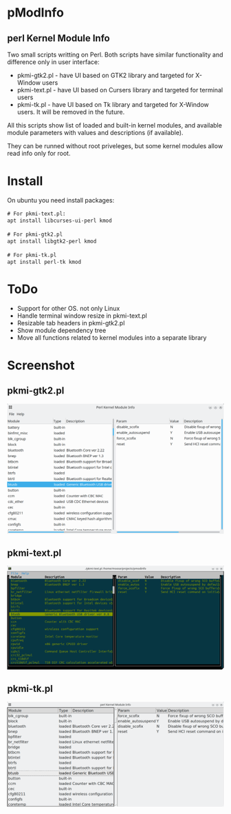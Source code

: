 # pModInfo
## perl Kernel Module Info

Two small scripts writting on Perl. Both scripts have similar functionality and
difference only in user interface:

* pkmi-gtk2.pl - have UI based on GTK2 library and targeted for X-Window users
* pkmi-text.pl - have UI based on Cursers library and targeted for terminal users
* pkmi-tk.pl - have UI based on Tk library and targeted for X-Window users. It will be removed in the future.

All this scripts show list of loaded and built-in kernel modules, and available module
parameters with values and descriptions (if available).

They can be runned without root priveleges, but some kernel modules allow read
info only for root.

# Install
On ubuntu you need install packages:

```
# For pkmi-text.pl:
apt install libcurses-ui-perl kmod

# For pkmi-gtk2.pl
apt install libgtk2-perl kmod

# For pkmi-tk.pl
apt install perl-tk kmod
```

# ToDo

* Support for other OS. not only Linux
* Handle terminal window resize in pkmi-text.pl
* Resizable tab headers in pkmi-gtk2.pl
* Show module dependency tree
* Move all functions related to kernel modules into a separate library

# Screenshot

## pkmi-gtk2.pl
![Screenshot](./screenshots/gtk2.png)

## pkmi-text.pl
![Screenshot](./screenshots/text.png)

## pkmi-tk.pl
![Screenshot](./screenshots/x.png)


